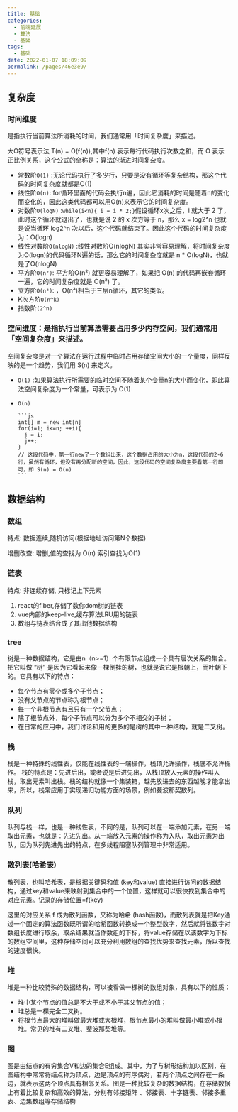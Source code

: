 ```yaml
---
title: 基础
categories: 
  - 前端延展
  - 算法
  - 基础
tags: 
  - 基础
date: 2022-01-07 18:09:09
permalink: /pages/46e3e9/
---
```


## 复杂度

### 时间维度

是指执行当前算法所消耗的时间，我们通常用「时间复杂度」来描述。

大O符号表示法 T(n) = O(f(n)),其中f(n) 表示每行代码执行次数之和，而 O 表示正比例关系，这个公式的全称是：算法的渐进时间复杂度。

* 常数阶`O(1)` :无论代码执行了多少行，只要是没有循环等复杂结构，那这个代码的时间复杂度就都是O(1)
* 线性阶`O(n)`: for循环里面的代码会执行n遍，因此它消耗的时间是随着n的变化而变化的，因此这类代码都可以用O(n)来表示它的时间复杂度。
* 对数阶`O(logN)` :`while(i<n){ i = i * 2;}`假设循环x次之后，i 就大于 2 了，此时这个循环就退出了，也就是说 2 的 x 次方等于 n，那么 x = log2^n 也就是说当循环 log2^n 次以后，这个代码就结束了。因此这个代码的时间复杂度为：O(logn)
* 线性对数阶`O(nlogN)` :线性对数阶O(nlogN) 其实非常容易理解，将时间复杂度为O(logn)的代码循环N遍的话，那么它的时间复杂度就是 n * O(logN)，也就是了O(nlogN)
* 平方阶`O(n²)`: 平方阶O(n²) 就更容易理解了，如果把 O(n) 的代码再嵌套循环一遍，它的时间复杂度就是 O(n²) 了。
* 立方阶`O(n³)`: ，O(n³)相当于三层n循环，其它的类似。
* K次方阶`O(n^k)`
* 指数阶`(2^n)`

### 空间维度：是指执行当前算法需要占用多少内存空间，我们通常用「空间复杂度」来描述。

空间复杂度是对一个算法在运行过程中临时占用存储空间大小的一个量度，同样反映的是一个趋势，我们用 S(n) 来定义。

* `O(1)` :如果算法执行所需要的临时空间不随着某个变量n的大小而变化，即此算法空间复杂度为一个常量，可表示为 O(1)
* `O(n)`

      ```js
      int[] m = new int[n]
      for(i=1; i<=n; ++i){
        j = i;
        j++;
      }
      // 这段代码中，第一行new了一个数组出来，这个数据占用的大小为n，这段代码的2-6行，虽然有循环，但没有再分配新的空间，因此，这段代码的空间复杂度主要看第一行即可，即 S(n) = O(n)
      ```

## 数据结构

### 数组

  特点: 数据连续,随机访问(根据地址访问第N个数据)

  增删改查: 增删,值的查找为 O(n) 索引查找为O(1)

### 链表

  特点: 非连续存储, 只标记上下元素

  1. react的fiber,存储了数你dom树的链表
  2. vue内部的keep-live,缓存算法LRU用的链表
  3. 数组与链表结合成了其出他数据结构

### tree

树是一种数据结构，它是由n（n>=1）个有限节点组成一个具有层次关系的集合。把它叫做 “树” 是因为它看起来像一棵倒挂的树，也就是说它是根朝上，而叶朝下的。它具有以下的特点：

* 每个节点有零个或多个子节点；
* 没有父节点的节点称为根节点；
* 每一个非根节点有且只有一个父节点；
* 除了根节点外，每个子节点可以分为多个不相交的子树；
* 在日常的应用中，我们讨论和用的更多的是树的其中一种结构，就是二叉树。

### 栈

栈是一种特殊的线性表，仅能在线性表的一端操作，栈顶允许操作，栈底不允许操作。 栈的特点是：先进后出，或者说是后进先出，从栈顶放入元素的操作叫入栈，取出元素叫出栈。栈的结构就像一个集装箱，越先放进去的东西越晚才能拿出来，所以，栈常应用于实现递归功能方面的场景，例如斐波那契数列。

### 队列

队列与栈一样，也是一种线性表，不同的是，队列可以在一端添加元素，在另一端取出元素，也就是：先进先出。从一端放入元素的操作称为入队，取出元素为出队，因为队列先进先出的特点，在多线程阻塞队列管理中非常适用。

### 散列表(哈希表)

散列表，也叫哈希表，是根据关键码和值 (key和value) 直接进行访问的数据结构，通过key和value来映射到集合中的一个位置，这样就可以很快找到集合中的对应元素。记录的存储位置=f(key)

这里的对应关系 f 成为散列函数，又称为哈希 (hash函数)，而散列表就是把Key通过一个固定的算法函数既所谓的哈希函数转换成一个整型数字，然后就将该数字对数组长度进行取余，取余结果就当作数组的下标，将value存储在以该数字为下标的数组空间里，这种存储空间可以充分利用数组的查找优势来查找元素，所以查找的速度很快。

### 堆

堆是一种比较特殊的数据结构，可以被看做一棵树的数组对象，具有以下的性质：

* 堆中某个节点的值总是不大于或不小于其父节点的值；
* 堆总是一棵完全二叉树。
* 将根节点最大的堆叫做最大堆或大根堆，根节点最小的堆叫做最小堆或小根堆。常见的堆有二叉堆、斐波那契堆等。

### 图

图是由结点的有穷集合V和边的集合E组成。其中，为了与树形结构加以区别，在图结构中常常将结点称为顶点，边是顶点的有序偶对，若两个顶点之间存在一条边，就表示这两个顶点具有相邻关系。图是一种比较复杂的数据结构，在存储数据上有着比较复杂和高效的算法，分别有邻接矩阵 、邻接表、十字链表、邻接多重表、边集数组等存储结构
